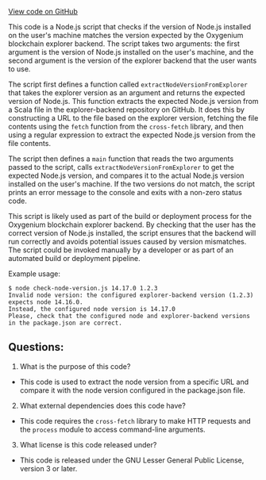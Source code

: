 [View code on GitHub](https://github.com/oxygenium-network/oxygenium-web3/packages/web3/scripts/check-versions.js)

This code is a Node.js script that checks if the version of Node.js installed on the user's machine matches the version expected by the Oxygenium blockchain explorer backend. The script takes two arguments: the first argument is the version of Node.js installed on the user's machine, and the second argument is the version of the explorer backend that the user wants to use. 

The script first defines a function called `extractNodeVersionFromExplorer` that takes the explorer version as an argument and returns the expected version of Node.js. This function extracts the expected Node.js version from a Scala file in the explorer-backend repository on GitHub. It does this by constructing a URL to the file based on the explorer version, fetching the file contents using the `fetch` function from the `cross-fetch` library, and then using a regular expression to extract the expected Node.js version from the file contents. 

The script then defines a `main` function that reads the two arguments passed to the script, calls `extractNodeVersionFromExplorer` to get the expected Node.js version, and compares it to the actual Node.js version installed on the user's machine. If the two versions do not match, the script prints an error message to the console and exits with a non-zero status code. 

This script is likely used as part of the build or deployment process for the Oxygenium blockchain explorer backend. By checking that the user has the correct version of Node.js installed, the script ensures that the backend will run correctly and avoids potential issues caused by version mismatches. The script could be invoked manually by a developer or as part of an automated build or deployment pipeline. 

Example usage:

```
$ node check-node-version.js 14.17.0 1.2.3
Invalid node version: the configured explorer-backend version (1.2.3) expects node 14.16.0.
Instead, the configured node version is 14.17.0
Please, check that the configured node and explorer-backend versions in the package.json are correct.
```
## Questions: 
 1. What is the purpose of this code?
- This code is used to extract the node version from a specific URL and compare it with the node version configured in the package.json file.

2. What external dependencies does this code have?
- This code requires the `cross-fetch` library to make HTTP requests and the `process` module to access command-line arguments.

3. What license is this code released under?
- This code is released under the GNU Lesser General Public License, version 3 or later.